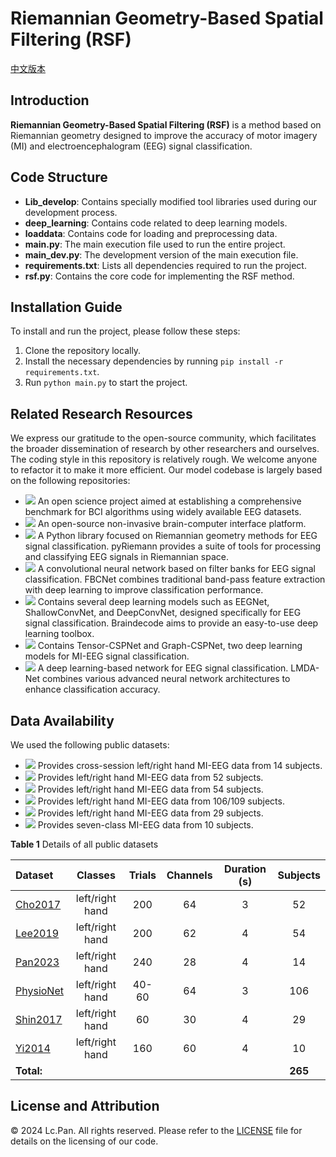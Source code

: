 # Riemannian Geometry-Based Spatial Filtering (RSF)

[中文版本](./README.ch.md)

## Introduction

**Riemannian Geometry-Based Spatial Filtering (RSF)** is a method based on Riemannian geometry designed to improve the accuracy of motor imagery (MI) and electroencephalogram (EEG) signal classification.

## Code Structure

- **Lib_develop**: Contains specially modified tool libraries used during our development process.
- **deep_learning**: Contains code related to deep learning models.
- **loaddata**: Contains code for loading and preprocessing data.
- **main.py**: The main execution file used to run the entire project.
- **main_dev.py**: The development version of the main execution file.
- **requirements.txt**: Lists all dependencies required to run the project.
- **rsf.py**: Contains the core code for implementing the RSF method.

## Installation Guide

To install and run the project, please follow these steps:

1. Clone the repository locally.
2. Install the necessary dependencies by running `pip install -r requirements.txt`.
3. Run `python main.py` to start the project.

## Related Research Resources

We express our gratitude to the open-source community, which facilitates the broader dissemination of research by other researchers and ourselves. The coding style in this repository is relatively rough. We welcome anyone to refactor it to make it more efficient. Our model codebase is largely based on the following repositories:

- [<img src="https://img.shields.io/badge/GitHub-MOABB-b31b1b"></img>](https://github.com/NeuroTechX/moabb) An open science project aimed at establishing a comprehensive benchmark for BCI algorithms using widely available EEG datasets.
- [<img src="https://img.shields.io/badge/GitHub-MetaBCI-b31b1b"></img>](https://github.com/TBC-TJU/MetaBCI) An open-source non-invasive brain-computer interface platform.
- [<img src="https://img.shields.io/badge/GitHub-pyRiemann-b31b1b"></img>](https://github.com/pyRiemann/pyRiemann) A Python library focused on Riemannian geometry methods for EEG signal classification. pyRiemann provides a suite of tools for processing and classifying EEG signals in Riemannian space.
- [<img src="https://img.shields.io/badge/GitHub-FBCNet-b31b1b"></img>](https://github.com/ravikiran-mane/FBCNet) A convolutional neural network based on filter banks for EEG signal classification. FBCNet combines traditional band-pass feature extraction with deep learning to improve classification performance.
- [<img src="https://img.shields.io/badge/GitHub-Braindecode-b31b1b"></img>](https://github.com/braindecode/braindecode) Contains several deep learning models such as EEGNet, ShallowConvNet, and DeepConvNet, designed specifically for EEG signal classification. Braindecode aims to provide an easy-to-use deep learning toolbox.
- [<img src="https://img.shields.io/badge/GitHub-CSPNet-b31b1b"></img>](https://github.com/GeometricBCI/Tensor-CSPNet-and-Graph-CSPNet) Contains Tensor-CSPNet and Graph-CSPNet, two deep learning models for MI-EEG signal classification.
- [<img src="https://img.shields.io/badge/GitHub-LMDANet-b31b1b"></img>](https://github.com/MiaoZhengQing/LMDA-Code) A deep learning-based network for EEG signal classification. LMDA-Net combines various advanced neural network architectures to enhance classification accuracy.

## Data Availability

We used the following public datasets:

- [<img src="https://img.shields.io/badge/DOI-Pan2023-blue"></img>](https://doi.org/10.7910/DVN/O5CQFA) Provides cross-session left/right hand MI-EEG data from 14 subjects. 
- [<img src="https://img.shields.io/badge/DOI-Cho2017-green"></img>](http://gigadb.org/dataset/100295) Provides left/right hand MI-EEG data from 52 subjects. 
- [<img src="https://img.shields.io/badge/DOI-Lee2019-orange"></img>](https://doi.org/10.1093/gigascience/giz002) Provides left/right hand MI-EEG data from 54 subjects. 
- [<img src="https://img.shields.io/badge/DOI-Physionet-red"></img>](https://www.physionet.org/content/eegmmidb/1.0.0/) Provides left/right hand MI-EEG data from 106/109 subjects. 
- [<img src="https://img.shields.io/badge/DOI-Shin2017-purple"></img>](http://doc.ml.tu-berlin.de/hBCI) Provides left/right hand MI-EEG data from 29 subjects. 
- [<img src="https://img.shields.io/badge/DOI-Yi2014-yellow"></img>](https://doi.org/10.7910/DVN/27306) Provides seven-class MI-EEG data from 10 subjects. 

**Table 1** Details of all public datasets

| Dataset                                                |     Classes     | Trials | Channels | Duration (s) | Subjects |
| :----------------------------------------------------- | :-------------: | :----: | :------: | :----------: | :------: |
| [Cho2017](https://doi.org/10.1093/gigascience/gix034)  | left/right hand |  200   |    64    |      3       |    52    |
| [Lee2019](https://doi.org/10.1093/gigascience/giz002)  | left/right hand |  200   |    62    |      4       |    54    |
| [Pan2023](https://doi.org/10.1088/1741-2552/ad0a01)    | left/right hand |  240   |    28    |      4       |    14    |
| [PhysioNet](https://doi.org/10.1109/TBME.2004.827072)  | left/right hand | 40-60  |    64    |      3       |   106    |
| [Shin2017](https://doi.org/10.1109/TNSRE.2016.2628057) | left/right hand |   60   |    30    |      4       |    29    |
| [Yi2014](https://doi.org/10.1371/journal.pone.0114853) | left/right hand |  160   |    60    |      4       |    10    |
| **Total:**                                             |                 |        |          |              | **265**  |


## License and Attribution

© 2024 Lc.Pan. All rights reserved.
Please refer to the [LICENSE](./LICENSE) file for details on the licensing of our code.
